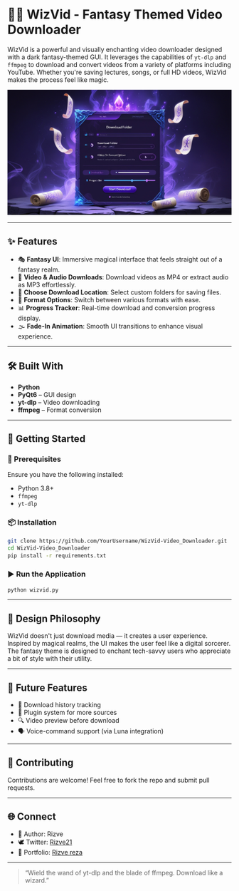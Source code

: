 # 🧙‍♂️ WizVid - Fantasy Themed Video Downloader

WizVid is a powerful and visually enchanting video downloader designed with a dark fantasy-themed GUI. It leverages the capabilities of `yt-dlp` and `ffmpeg` to download and convert videos from a variety of platforms including YouTube. Whether you're saving lectures, songs, or full HD videos, WizVid makes the process feel like magic.

![WizVid Banner](WizVid_src/asset/wizvid-banner.jpg)

---

## ✨ Features

* 🎭 **Fantasy UI**: Immersive magical interface that feels straight out of a fantasy realm.
* 📅 **Video & Audio Downloads**: Download videos as MP4 or extract audio as MP3 effortlessly.
* 📁 **Choose Download Location**: Select custom folders for saving files.
* 🔺 **Format Options**: Switch between various formats with ease.
* 📊 **Progress Tracker**: Real-time download and conversion progress display.
* 🌫️ **Fade-In Animation**: Smooth UI transitions to enhance visual experience.

---

## 🛠️ Built With

* **Python**
* **PyQt6** – GUI design
* **yt-dlp** – Video downloading
* **ffmpeg** – Format conversion

---

## 🚀 Getting Started

### 🔧 Prerequisites

Ensure you have the following installed:

* Python 3.8+
* `ffmpeg`
* `yt-dlp`

### 📦 Installation

```bash
git clone https://github.com/YourUsername/WizVid-Video_Downloader.git
cd WizVid-Video_Downloader
pip install -r requirements.txt
```

### ▶️ Run the Application

```bash
python wizvid.py
```

---

## 🎨 Design Philosophy

WizVid doesn't just download media — it creates a user experience. Inspired by magical realms, the UI makes the user feel like a digital sorcerer. The fantasy theme is designed to enchant tech-savvy users who appreciate a bit of style with their utility.

---

## 🧙 Future Features

* 📜 Download history tracking
* 🧩 Plugin system for more sources
* 🔍 Video preview before download
* 🗣️ Voice-command support (via Luna integration)

---

## 🤝 Contributing

Contributions are welcome! Feel free to fork the repo and submit pull requests.

---

## 🌐 Connect

* 🧠 Author: Rizve
* 🕊️ Twitter: [Rizve21](https://x.com/rizve21)
* 💼 Portfolio: [Rizve reza](https://rizve.netlify.app/)

---

> “Wield the wand of yt-dlp and the blade of ffmpeg. Download like a wizard.”
